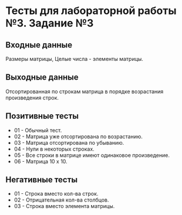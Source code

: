# Тесты для лабораторной работы №3. Задание №3

## Входные данные
Размеры матрицы,
Целые числа - элементы матрицы.

## Выходные данные
Отсортированная по строкам матрица в порядке возрастания произведения строк.


## Позитивные тесты
- 01 - Обычный тест.
- 02 - Матрица уже отсортирована по возрастанию.
- 03 - Матрица отсортирована по убыванию.
- 04 - Нули в некоторых строках.
- 05 - Все строки в матрице имеют одинаковое произведение.
- 06 - Матрица 10 х 10.

## Негативные тесты
- 01 - Строка вместо кол-ва строк.
- 02 - Отрицательная кол-ва столбцов.
- 03 - Строка вместо элемента матрицы.